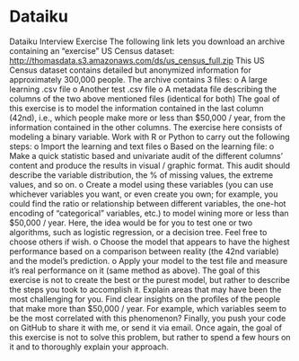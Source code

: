 # Dataiku
Dataiku Interview Exercise
The following link lets you download an archive containing an “exercise” US Census dataset: http://thomasdata.s3.amazonaws.com/ds/us_census_full.zip 
This US Census dataset contains detailed but anonymized information for approximately 300,000 people. 
The archive contains 3 files: 
o A large learning .csv file
o Another test .csv file
o A metadata file describing the columns of the two above mentioned files (identical for both) 
The goal of this exercise is to model the information contained in the last column (42nd), i.e., which people make more or less than $50,000 / year, from the information contained in the other columns. The exercise here consists of modeling a binary variable. 
Work with R or Python to carry out the following steps:
o Import the learning and text files
o Based on the learning file: 
o Make a quick statistic based and univariate audit of the different columns’ content and produce the results in visual / graphic format. This audit should describe the variable distribution, the % of missing values, the extreme values, and so on.
o Create a model using these variables (you can use whichever variables you want, or even create you own; for example, you could find the ratio or relationship between different variables, the one-hot encoding of “categorical” variables, etc.) to model wining more or less than $50,000 / year. Here, the idea would be for you to test one or two algorithms, such as logistic regression, or a decision tree. Feel free to choose others if wish.
o Choose the model that appears to have the highest performance based on a comparison between reality (the 42nd variable) and the model’s prediction. 
o Apply your model to the test file and measure it’s real performance on it (same method as above). 
The goal of this exercise is not to create the best or the purest model, but rather to describe the steps you took to accomplish it. 
Explain areas that may have been the most challenging for you. 
Find clear insights on the profiles of the people that make more than $50,000 / year. For example, which variables seem to be the most correlated with this phenomenon? 
Finally, you push your code on GitHub to share it with me, or send it via email. 
Once again, the goal of this exercise is not to solve this problem, but rather to spend a few hours on it and to thoroughly explain your approach. 
